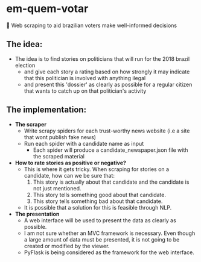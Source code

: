 # em-quem-votar
🔎 Web scraping to aid brazilian voters make well-informed decisions

## The idea:
- The idea is to find stories on politicians that will run for the 2018 brazil election
  - and give each story a rating based on how strongly it may indicate that this politician is involved with anything ilegal
  - and present this 'dossier' as clearly as possible for a regular citizen that wants to catch up on that politician's activity
## The implementation:
- **The scraper**
  - Write scrapy spiders for each trust-worthy news website (i.e a site that wont publish fake news)
  - Run each spider with a candidate name as input
    - Each spider will produce a candidate_newspaper.json file with the scraped material
- **How to rate stories as positive or negative?**
  - This is where it gets tricky. When scraping for stories on a candidate, how can we be sure that:
    1. This story is actually about that candidate and the candidate is not just mentioned.
    2. This story tells something good about that candidate.
    3. This story tells something bad about that candidate.
  - It is possible that a solution for this is feasible through NLP.
- **The presentation**
  - A web interface will be used to present the data as clearly as possible.
  - I am not sure whether an MVC framework is necessary. Even though a large amount of data must be presented, it is not going to be created or modified by the viewer.
  - PyFlask is being considered as the framework for the web interface.